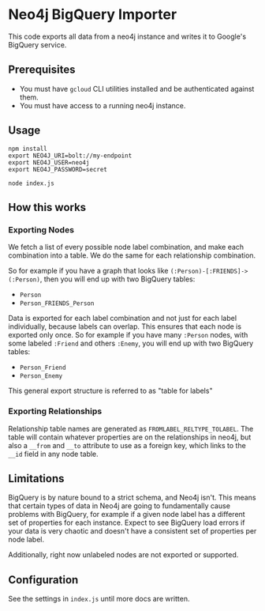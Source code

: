 #  Neo4j BigQuery Importer

This code exports all data from a neo4j instance and writes it to Google's BigQuery service.

## Prerequisites

- You must have `gcloud` CLI utilities installed and be authenticated against them.
- You must have access to a running neo4j instance.

## Usage

```
npm install
export NEO4J_URI=bolt://my-endpoint
export NEO4J_USER=neo4j
export NEO4J_PASSWORD=secret

node index.js
```

## How this works

### Exporting Nodes

We fetch a list of every possible node label combination, and make each combination into a table.  We do the same for each relationship combination.

So for example if you have a graph that looks like `(:Person)-[:FRIENDS]->(:Person)`, then
you will end up with two BigQuery tables:
- `Person`
- `Person_FRIENDS_Person`

Data is exported for each label combination and not just for each label individually, because labels can overlap.  This ensures that each node is exported only once.  So for example if you have many `:Person` nodes, with some labeled `:Friend` and others `:Enemy`, you will end up with two BigQuery tables:
- `Person_Friend`
- `Person_Enemy`

This general export structure is referred to as "table for labels"

### Exporting Relationships

Relationship table names are generated as `FROMLABEL_RELTYPE_TOLABEL`.  The table will contain
whatever properties are on the relationships in neo4j, but also a `__from` and `__to` attribute
to use as a foreign key, which links to the `__id` field in any node table.  

## Limitations

BigQuery is by nature bound to a strict schema, and Neo4j isn't.  This means that certain types of data in Neo4j are going to fundamentally cause problems with BigQuery, for example if a given node label has a different set of properties for each instance.  Expect to see BigQuery load errors if your data is very chaotic and doesn't have a consistent set of properties per node label.

Additionally, right now unlabeled nodes are not exported or supported.

## Configuration

See the settings in `index.js` until more docs are written.
